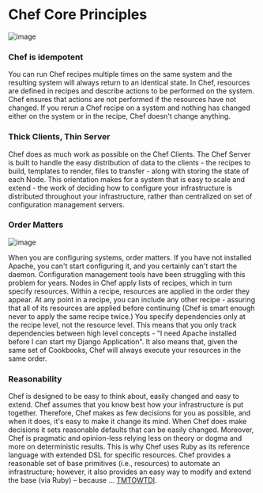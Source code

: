Chef Core Principles
====================

![image](../attachments/19070998/19005443.png)

### Chef is idempotent

You can run Chef recipes multiple times on the same system and the
resulting system will always return to an identical state. In Chef,
resources are defined in recipes and describe actions to be performed on
the system. Chef ensures that actions are not performed if the resources
have not changed. If you rerun a Chef recipe on a system and nothing has
changed either on the system or in the recipe, Chef doesn't change
anything.

### Thick Clients, Thin Server

Chef does as much work as possible on the Chef Clients. The Chef Server
is built to handle the easy distribution of data to the clients - the
recipes to build, templates to render, files to transfer - along with
storing the state of each Node. This orientation makes for a system that
is easy to scale and extend - the work of deciding how to configure your
infrastructure is distributed throughout your infrastructure, rather
than centralized on set of configuration management servers.

### Order Matters

![image](../attachments/19070998/20840537.jpg)

When you are configuring systems, order matters. If you have not
installed Apache, you can't start configuring it, and you certainly
can't start the daemon. Configuration management tools have been
struggling with this problem for years. Nodes in Chef apply lists of
recipes, which in turn specify resources. Within a recipe, resources are
applied in the order they appear. At any point in a recipe, you can
include any other recipe - assuring that all of its resources are
applied before continuing (Chef is smart enough never to apply the same
recipe twice.) You specify dependencies only at the recipe level, not
the resource level. This means that you only track dependencies between
high level concepts - "I need Apache installed before I can start my
Django Application". It also means that, given the same set of
Cookbooks, Chef will always execute your resources in the same order.

### Reasonability

Chef is designed to be easy to think about, easily changed and easy to
extend. Chef assumes that you know best how your infrastructure is put
together. Therefore, Chef makes as few decisions for you as possible,
and when it does, it's easy to make it change its mind. When Chef does
make decisions it sets reasonable defaults that can be easily changed.
Moreover, Chef is pragmatic and opinion-less relying less on theory or
dogma and more on deterministic results. This is why Chef uses Ruby as
its reference language with extended DSL for specific resources. Chef
provides a reasonable set of base primitives (i.e., resources) to
automate an infrastructure; however, it also provides an easy way to
modify and extend the base (via Ruby) – because ...
[TMTOWTDI](http://en.wikipedia.org/wiki/There's_more_than_one_way_to_do_it).

  
  
  

  
